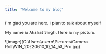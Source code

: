 ```yaml
---
title: "Welcome to my blog"
---
```


I'm glad you are here. I plan to talk about myself

My name is Akshat Singh. Here is my picture:

![image](C:\Users\usern\Pictures\Camera Roll\WIN_20220610_10_14_58_Pro.jpg)


